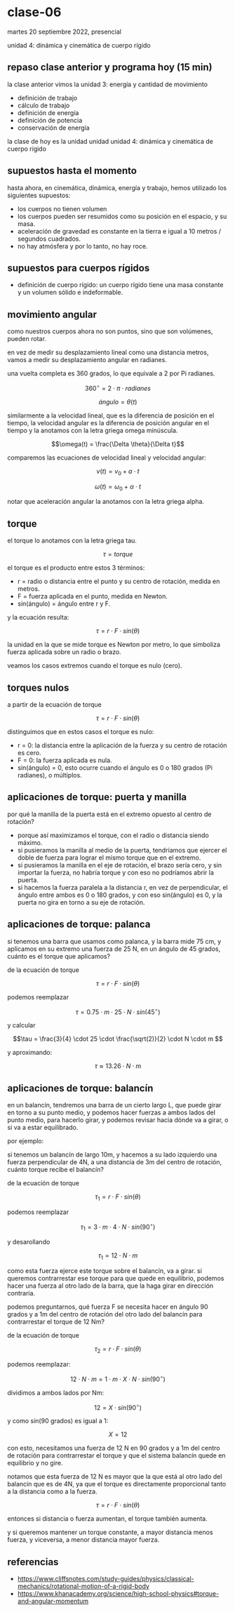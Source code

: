 # clase-06

martes 20 septiembre 2022, presencial

unidad 4: dinámica y cinemática de cuerpo rígido

## repaso clase anterior y programa hoy (15 min)

la clase anterior vimos la unidad 3: energía y cantidad de movimiento

- definición de trabajo
- cálculo de trabajo
- definición de energía
- definición de potencia
- conservación de energía

la clase de hoy es la unidad unidad unidad 4: dinámica y cinemática de cuerpo rígido

## supuestos hasta el momento

hasta ahora, en cinemática, dinámica, energía y trabajo, hemos utilizado los siguientes supuestos:

- los cuerpos no tienen volumen
- los cuerpos pueden ser resumidos como su posición en el espacio, y su masa.
- aceleración de gravedad es constante en la tierra e igual a 10 metros / segundos cuadrados.
- no hay atmósfera y por lo tanto, no hay roce.

## supuestos para cuerpos rígidos

- definición de cuerpo rígido: un cuerpo rígido tiene una masa constante y un volumen sólido e indeformable.

## movimiento angular

como nuestros cuerpos ahora no son puntos, sino que son volúmenes, pueden rotar.

en vez de medir su desplazamiento lineal como una distancia metros, vamos a medir su desplazamiento angular en radianes.

una vuelta completa es 360 grados, lo que equivale a 2 por Pi radianes.

$$360^{\circ} = 2 \cdot \pi \cdot radianes$$

$$ángulo = \theta(t)$$

similarmente a la velocidad lineal, que es la diferencia de posición en el tiempo, la velocidad angular es la diferencia de posición angular en el tiempo y la anotamos con la letra griega omega minúscula.

$$\omega(t) = \frac{\Delta \theta}{\Delta t}$$

comparemos las ecuaciones de velocidad lineal y velocidad angular:

$$v(t) = v_0 + a \cdot t$$

$$\omega(t) = \omega_0 + \alpha \cdot t$$

notar que aceleración angular la anotamos con la letra griega alpha.

## torque

el torque lo anotamos con la letra griega tau.

$$\tau = torque$$

el torque es el producto entre estos 3 términos:

- r = radio o distancia entre el punto y su centro de rotación, medida en metros.
- F = fuerza aplicada en el punto, medida en Newton.
- sin(ángulo) = ángulo entre r y F.

y la ecuación resulta:

$$\tau = r \cdot F \cdot sin(\theta)$$

la unidad en la que se mide torque es Newton por metro, lo que simboliza fuerza aplicada sobre un radio o brazo.

veamos los casos extremos cuando el torque es nulo (cero).

## torques nulos

a partir de la ecuación de torque

$$\tau = r \cdot F \cdot sin(\theta)$$

distinguimos que en estos casos el torque es nulo:

- r = 0: la distancia entre la aplicación de la fuerza y su centro de rotación es cero.
- F = 0: la fuerza aplicada es nula.
- sin(ángulo) = 0, esto ocurre cuando el ángulo es 0 o 180 grados (Pi radianes), o múltiplos.

## aplicaciones de torque: puerta y manilla

por qué la manilla de la puerta está en el extremo opuesto al centro de rotación?

- porque así maximizamos el torque, con el radio o distancia siendo máximo.
- si pusieramos la manilla al medio de la puerta, tendríamos que ejercer el doble de fuerza para lograr el mismo torque que en el extremo.
- si pusieramos la manilla en el eje de rotación, el brazo sería cero, y sin importar la fuerza, no habría torque y con eso no podríamos abrir la puerta.
- si hacemos la fuerza paralela a la distancia r, en vez de perpendicular, el ángulo entre ambos es 0 o 180 grados, y con eso sin(ángulo) es 0, y la puerta no gira en torno a su eje de rotación.

## aplicaciones de torque: palanca

si tenemos una barra que usamos como palanca, y la barra mide 75 cm, y aplicamos en su extremo una fuerza de 25 N, en un ángulo de 45 grados, cuánto es el torque que aplicamos?

de la ecuación de torque

$$\tau = r \cdot F \cdot sin(\theta)$$

podemos reemplazar

$$\tau = 0.75 \cdot m \cdot 25 \cdot N \cdot sin(45^{\circ})$$

y calcular

$$\tau = \frac{3}{4} \cdot 25 \cdot \frac{\sqrt(2)}{2} \cdot N \cdot m $$

y aproximando:

$$\tau \approx 13.26 \cdot N \cdot m $$

## aplicaciones de torque: balancín

en un balancín, tendremos una barra de un cierto largo L, que puede girar en torno a su punto medio, y podemos hacer fuerzas a ambos lados del punto medio, para hacerlo girar, y podemos revisar hacia dónde va a girar, o si va a estar equilibrado.

por ejemplo:

si tenemos un balancín de largo 10m, y hacemos a su lado izquierdo una fuerza perpendicular de 4N, a una distancia de 3m del centro de rotación, cuánto torque recibe el balancín?

de la ecuación de torque

$$\tau_1 = r \cdot F \cdot sin(\theta)$$

podemos reemplazar

$$\tau_1 = 3 \cdot m \cdot 4 \cdot N \cdot sin(90^{\circ})$$

y desarollando

$$\tau_1 = 12 \cdot N \cdot  m$$

como esta fuerza ejerce este torque sobre el balancín, va a girar. si queremos contrarrestar ese torque para que quede en equilibrio, podemos hacer una fuerza al otro lado de la barra, que la haga girar en dirección contraria.

podemos preguntarnos, qué fuerza F se necesita hacer en ángulo 90 grados y a 1m del centro de rotación del otro lado del balancín para contrarrestar el torque de 12 Nm?

de la ecuación de torque

$$\tau_2 = r \cdot F \cdot sin(\theta)$$

podemos reemplazar:

$$12 \cdot N \cdot m = 1 \cdot m \cdot X \cdot N \cdot sin(90^{\circ})$$

dividimos a ambos lados por Nm:

$$12 = X  \cdot sin(90^{\circ})$$

y como sin(90 grados) es igual a 1:

$$X = 12$$

con esto, necesitamos una fuerza de 12 N en 90 grados y a 1m del centro de rotación para contrarrestar el torque y que el sistema balancín quede en equilibrio y no gire.

notamos que esta fuerza de 12 N es mayor que la que está al otro lado del balancín que es de 4N, ya que el torque es directamente proporcional tanto a la distancia como a la fuerza.

$$\tau = r \cdot F \cdot sin(\theta)$$

entonces si distancia o fuerza aumentan, el torque también aumenta.

y si queremos mantener un torque constante, a mayor distancia menos fuerza, y viceversa, a menor distancia mayor fuerza.

## referencias

- https://www.cliffsnotes.com/study-guides/physics/classical-mechanics/rotational-motion-of-a-rigid-body
- https://www.khanacademy.org/science/high-school-physics#torque-and-angular-momentum
